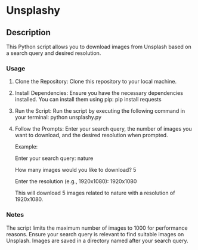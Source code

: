 # Unsplashy

## Description
This Python script allows you to download images from Unsplash based on a search query and desired resolution.

### Usage
1. Clone the Repository: Clone this repository to your local machine.
2. Install Dependencies: Ensure you have the necessary dependencies installed. You can install them using pip:
   pip install requests
3. Run the Script: Run the script by executing the following command in your terminal:
   python unsplashy.py
4. Follow the Prompts: Enter your search query, the number of images you want to download, and the desired resolution when prompted.

   Example:

   Enter your search query: nature

   How many images would you like to download? 5

   Enter the resolution (e.g., 1920x1080): 1920x1080

   This will download 5 images related to nature with a resolution of 1920x1080.

### Notes
The script limits the maximum number of images to 1000 for performance reasons.
Ensure your search query is relevant to find suitable images on Unsplash.
Images are saved in a directory named after your search query.
